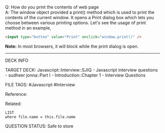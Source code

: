Q: How do you print the contents of web page  
A: The window object provided a print() method which is used to print the contents of the current window. It opens a Print dialog box which lets you choose between various printing options. Let's see the usage of print method in an example,
```html
<input type="button" value="Print" onclick="window.print()" />
```
**Note:** In most browsers, it will block while the print dialog is open.
<!--ID: 1693596703888-->

---

DECK INFO

TARGET DECK: Javascript::Interview::SJIQ - Javascript interview questions - sudheer jonna::Part I - Introduction::Chapter 1 - Interview Questions

FILE TAGS: #Javascript #Interview

Reference:

Related:

```dataview
LIST
where file.name = this.file.name
```

QUESTION STATUS: Safe to store